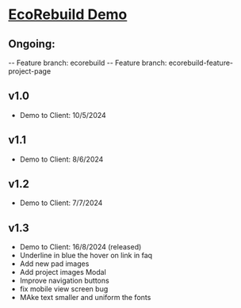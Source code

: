 # [EcoRebuild Demo](https://ecorebuild.netlify.app/)

## Ongoing:

-- Feature branch: ecorebuild
-- Feature branch: ecorebuild-feature-project-page

## v1.0

- Demo to Client: 10/5/2024

## v1.1

- Demo to Client: 8/6/2024

## v1.2

- Demo to Client: 7/7/2024

## v1.3

- Demo to Client: 16/8/2024 (released)
- Underline in blue the hover on link in faq
- Add new pad images
- Add project images Modal
- Improve navigation buttons
- fix mobile view screen bug
- MAke text smaller and uniform the fonts
